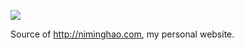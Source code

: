 ![](https://github.com/nmhnmh/nmhnmh.github.io/workflows/build%20and%20deploy%20to%20github%20pages/badge.svg?branch=source)

Source of http://niminghao.com, my personal website.
